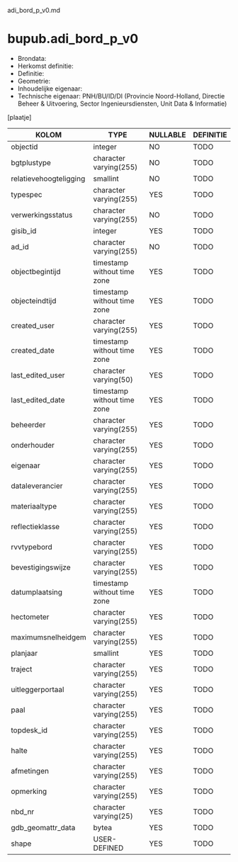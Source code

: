 adi_bord_p_v0.md

# bupub.adi_bord_p_v0


* Brondata: 
* Herkomst definitie: 
* Definitie: 
* Geometrie: 
* Inhoudelijke eigenaar: 
* Technische eigenaar: PNH/BU/ID/DI (Provincie Noord-Holland, Directie Beheer & Uitvoering, Sector Ingenieursdiensten, Unit Data & Informatie)

[plaatje]


|KOLOM                            |TYPE                       |NULLABLE|DEFINITIE|
|------                           |----                       |-----   |-----    |
|objectid                         |integer                    |NO      |TODO|
|bgtplustype                      |character varying(255)     |NO      |TODO|
|relatievehoogteligging           |smallint                   |NO      |TODO|
|typespec                         |character varying(255)     |YES     |TODO|
|verwerkingsstatus                |character varying(255)     |NO      |TODO|
|gisib_id                         |integer                    |YES     |TODO|
|ad_id                            |character varying(255)     |NO      |TODO|
|objectbegintijd                  |timestamp without time zone|YES     |TODO|
|objecteindtijd                   |timestamp without time zone|YES     |TODO|
|created_user                     |character varying(255)     |YES     |TODO|
|created_date                     |timestamp without time zone|YES     |TODO|
|last_edited_user                 |character varying(50)      |YES     |TODO|
|last_edited_date                 |timestamp without time zone|YES     |TODO|
|beheerder                        |character varying(255)     |YES     |TODO|
|onderhouder                      |character varying(255)     |YES     |TODO|
|eigenaar                         |character varying(255)     |YES     |TODO|
|dataleverancier                  |character varying(255)     |YES     |TODO|
|materiaaltype                    |character varying(255)     |YES     |TODO|
|reflectieklasse                  |character varying(255)     |YES     |TODO|
|rvvtypebord                      |character varying(255)     |YES     |TODO|
|bevestigingswijze                |character varying(255)     |YES     |TODO|
|datumplaatsing                   |timestamp without time zone|YES     |TODO|
|hectometer                       |character varying(255)     |YES     |TODO|
|maximumsnelheidgem               |character varying(255)     |YES     |TODO|
|planjaar                         |smallint                   |YES     |TODO|
|traject                          |character varying(255)     |YES     |TODO|
|uitleggerportaal                 |character varying(255)     |YES     |TODO|
|paal                             |character varying(255)     |YES     |TODO|
|topdesk_id                       |character varying(255)     |YES     |TODO|
|halte                            |character varying(255)     |YES     |TODO|
|afmetingen                       |character varying(255)     |YES     |TODO|
|opmerking                        |character varying(255)     |YES     |TODO|
|nbd_nr                           |character varying(25)      |YES     |TODO|
|gdb_geomattr_data                |bytea                      |YES     |TODO|
|shape                            |USER-DEFINED               |YES     |TODO|
